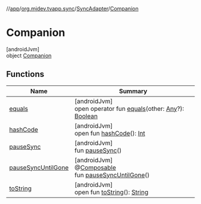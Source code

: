 //[app](../../../../index.md)/[org.mjdev.tvapp.sync](../../index.md)/[SyncAdapter](../index.md)/[Companion](index.md)

# Companion

[androidJvm]\
object [Companion](index.md)

## Functions

| Name | Summary |
|---|---|
| [equals](../../../org.mjdev.tvapp.widget/-refresh-action/index.md#585090901%2FFunctions%2F-912451524) | [androidJvm]<br>open operator fun [equals](../../../org.mjdev.tvapp.widget/-refresh-action/index.md#585090901%2FFunctions%2F-912451524)(other: [Any](https://kotlinlang.org/api/latest/jvm/stdlib/kotlin/-any/index.html)?): [Boolean](https://kotlinlang.org/api/latest/jvm/stdlib/kotlin/-boolean/index.html) |
| [hashCode](../../../org.mjdev.tvapp.widget/-refresh-action/index.md#1794629105%2FFunctions%2F-912451524) | [androidJvm]<br>open fun [hashCode](../../../org.mjdev.tvapp.widget/-refresh-action/index.md#1794629105%2FFunctions%2F-912451524)(): [Int](https://kotlinlang.org/api/latest/jvm/stdlib/kotlin/-int/index.html) |
| [pauseSync](pause-sync.md) | [androidJvm]<br>fun [pauseSync](pause-sync.md)() |
| [pauseSyncUntilGone](pause-sync-until-gone.md) | [androidJvm]<br>@[Composable](https://developer.android.com/reference/kotlin/androidx/compose/runtime/Composable.html)<br>fun [pauseSyncUntilGone](pause-sync-until-gone.md)() |
| [toString](../../../org.mjdev.tvapp.widget/-refresh-action/index.md#1616463040%2FFunctions%2F-912451524) | [androidJvm]<br>open fun [toString](../../../org.mjdev.tvapp.widget/-refresh-action/index.md#1616463040%2FFunctions%2F-912451524)(): [String](https://kotlinlang.org/api/latest/jvm/stdlib/kotlin/-string/index.html) |
